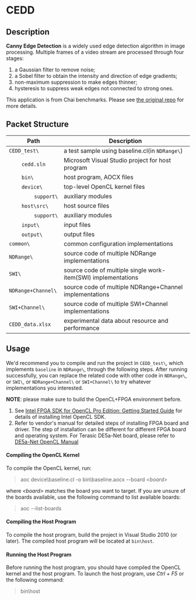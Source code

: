 # CEDD

## Description
<b>Canny Edge Detection</b> is a widely used edge detection algorithm in image processing. Multiple frames of a video stream are processed through four stages:
1. a Gaussian filter to remove noise;
2. a Sobel filter to obtain the intensity and direction of edge gradients;
3. non-maximum suppression to make edges thinner;
4. hysteresis to suppress weak edges not connected to strong ones.

This application is from Chai benchmarks. Please see [the original repo](https://github.com/chai-benchmarks/chai "Title") for more details.


## Packet Structure

Path|Description
-|-
`CEDD_test\` | a test sample using baseline.cl(in  `NDRange\`)
&nbsp;&nbsp;&nbsp;&nbsp;&nbsp;&nbsp;&nbsp;&nbsp;`cedd.sln` | Microsoft Visual Studio project for host program
&nbsp;&nbsp;&nbsp;&nbsp;&nbsp;&nbsp;&nbsp;&nbsp;`bin\` | host program, AOCX files
&nbsp;&nbsp;&nbsp;&nbsp;&nbsp;&nbsp;&nbsp;&nbsp;`device\` | top-level OpenCL kernel files
&nbsp;&nbsp;&nbsp;&nbsp;&nbsp;&nbsp;&nbsp;&nbsp;&nbsp;&nbsp;&nbsp;&nbsp;&nbsp;&nbsp;&nbsp;&nbsp;`support\` | auxiliary modules
&nbsp;&nbsp;&nbsp;&nbsp;&nbsp;&nbsp;&nbsp;&nbsp;`host\src\` | host source files
&nbsp;&nbsp;&nbsp;&nbsp;&nbsp;&nbsp;&nbsp;&nbsp;&nbsp;&nbsp;&nbsp;&nbsp;&nbsp;&nbsp;&nbsp;&nbsp;`support\` | auxiliary modules
&nbsp;&nbsp;&nbsp;&nbsp;&nbsp;&nbsp;&nbsp;&nbsp;`input\` | input files
&nbsp;&nbsp;&nbsp;&nbsp;&nbsp;&nbsp;&nbsp;&nbsp;`output\` | output files
`common\` | common configuration implementations
`NDRange\` | source code of multiple NDRange implementations
`SWI\` | source code of multiple single work-item(SWI) implementations
`NDRange+Channel\` | source code of multiple NDRange+Channel implementations
`SWI+Channel\` | source code of multiple SWI+Channel implementations
`CEDD_data.xlsx` | experimental data about resource and performance

## Usage
We'd recommend you to compile and run the project in `CEDD_test\`, which implements `baseline` in `NDRange\`, through the following steps. After running successfully, you can replace the related code with other code in `NDRange\`, or `SWI\`, or `NDRange+Channel\` or `SWI+Channel\` to try whatever implementations you interested.

**NOTE**: please make sure to build the OpenCL+FPGA environment before.
1. See [Intel FPGA SDK for OpenCL Pro Edition: Getting Started Guide](https://www.intel.com/content/www/us/en/programmable/documentation/mwh1391807309901.html#mwh1391807297091 "Title") for details of installing Intel OpenCL SDK. 
2. Refer to vendor's manual for detailed steps of installing FPGA board and driver. The step of installation can be different for different FPGA board and operating system. For Terasic DE5a-Net board, please refer to [DE5a-Net OpenCL Manual](http://download.terasic.com/downloads/cd-rom/de5a-net/linux_BSP/I2/DE5ANET_I2_OpenCL_16.1.pdf "Title")


#### Compiling the OpenCL Kernel
To compile the OpenCL kernel, run:
> aoc device\baseline.cl -o bin\baseline.aocx --board <i>\<board></i>

where <i>\<board></i> matches the board you want to target. If you are unsure of the boards available, use the following command to list available boards:
> aoc --list-boards

#### Compiling the Host Program
To compile the host program, build the project in Visual Studio 2010 (or later). The compiled host program will be located at `bin\host`.

#### Running the Host Program
Before running the host program, you should have compiled the OpenCL kernel and the host program. To launch the host program, use <i>Ctrl + F5</i> or the following command:
> bin\host
